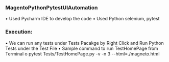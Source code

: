 ### MagentoPythonPytestUIAutomation
•	Used Pycharm IDE to develop the code
•	Used Python selenium, pytest
### Execution:
•	We can run any tests under Tests Pacakge by Right Click and Run Python Tests under the Test File
•	Sample command to run TestHomePage from Terminal
o	 pytest Tests/TestHomePage.py -v -n 3 --html=./magneto.html
